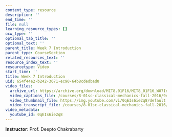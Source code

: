 ```yaml
---
content_type: resource
description: ''
end_time: ''
file: null
learning_resource_types: []
ocw_type: ''
optional_tab_title: ''
optional_text: ''
parent_title: Week 7 Introduction
parent_type: CourseSection
related_resources_text: ''
resource_index_text: ''
resourcetype: Video
start_time: ''
title: Week 7 Introduction
uid: 654f44e2-b242-3671-ec90-64b8cdedbad0
video_files:
  archive_url: https://archive.org/download/MIT8.01F16/MIT8_01F16_W07Intro_360p.mp4
  video_captions_file: /courses/8-01sc-classical-mechanics-fall-2016/9e4045a5487f50079eed8b7104cf6400_0qEIs6ie2q8.vtt
  video_thumbnail_file: https://img.youtube.com/vi/0qEIs6ie2q8/default.jpg
  video_transcript_file: /courses/8-01sc-classical-mechanics-fall-2016/5367f19cad2b4a871ba157465195895e_0qEIs6ie2q8.pdf
video_metadata:
  youtube_id: 0qEIs6ie2q8
---
```


**Instructor**: Prof. Deepto Chakrabarty

